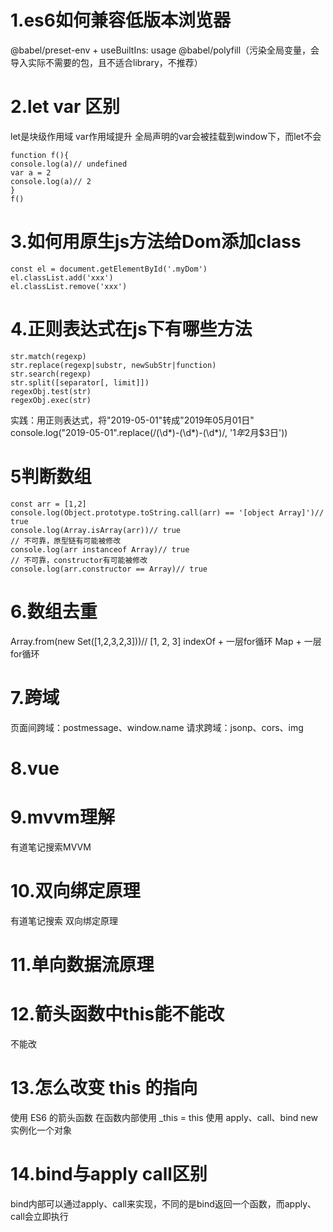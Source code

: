 # 1.es6如何兼容低版本浏览器
@babel/preset-env + useBuiltIns: usage
@babel/polyfill（污染全局变量，会导入实际不需要的包，且不适合library，不推荐）

# 2.let var 区别 
let是块级作用域
var作用域提升
全局声明的var会被挂载到window下，而let不会
```
function f(){
console.log(a)// undefined
var a = 2
console.log(a)// 2
}
f()
```


# 3.如何用原生js方法给Dom添加class
```
const el = document.getElementById('.myDom')
el.classList.add('xxx')
el.classList.remove('xxx')
```


# 4.正则表达式在js下有哪些方法
```
str.match(regexp)
str.replace(regexp|substr, newSubStr|function)
str.search(regexp)
str.split([separator[, limit]])
regexObj.test(str)
regexObj.exec(str)
```
实践：用正则表达式，将"2019-05-01"转成"2019年05月01日"
console.log("2019-05-01".replace(/(\d*)-(\d*)-(\d*)/, '$1年$2月$3日'))


# 5判断数组
```
const arr = [1,2]
console.log(Object.prototype.toString.call(arr) == '[object Array]')// true
console.log(Array.isArray(arr))// true
// 不可靠，原型链有可能被修改
console.log(arr instanceof Array)// true
// 不可靠，constructor有可能被修改
console.log(arr.constructor == Array)// true
```

# 6.数组去重
Array.from(new Set([1,2,3,2,3]))// [1, 2, 3]
indexOf + 一层for循环
Map + 一层for循环

# 7.跨域
页面间跨域：postmessage、window.name
请求跨域：jsonp、cors、img
# 8.vue
# 9.mvvm理解
有道笔记搜索MVVM
# 10.双向绑定原理
有道笔记搜索 双向绑定原理
# 11.单向数据流原理

# 12.箭头函数中this能不能改
不能改

# 13.怎么改变 this 的指向
使用 ES6 的箭头函数
在函数内部使用 _this = this
使用 apply、call、bind
new 实例化一个对象

# 14.bind与apply call区别
bind内部可以通过apply、call来实现，不同的是bind返回一个函数，而apply、call会立即执行

